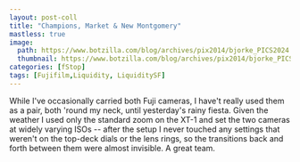 ```yaml
---
layout: post-coll
title: "Champions, Market & New Montgomery"
mastless: true
image:
  path: https://www.botzilla.com/blog/archives/pix2014/bjorke_PICS2024.jpg
  thumbnail: https://www.botzilla.com/blog/archives/pix2014/bjorke_PICS2024.jpg
categories: [fStop]
tags: [Fujifilm,Liquidity, LiquiditySF]
---
```


<!--more-->



While I've occasionally carried both Fuji cameras, I have't really used them as a pair, both 'round my neck, until yesterday's rainy fiesta. Given the weather I used only the standard zoom on the XT-1 and set the two cameras at widely varying ISOs -- after the setup I never touched any settings that weren't on the top-deck dials or the lens rings, so the transitions back and forth between them were almost invisible. A great team.
